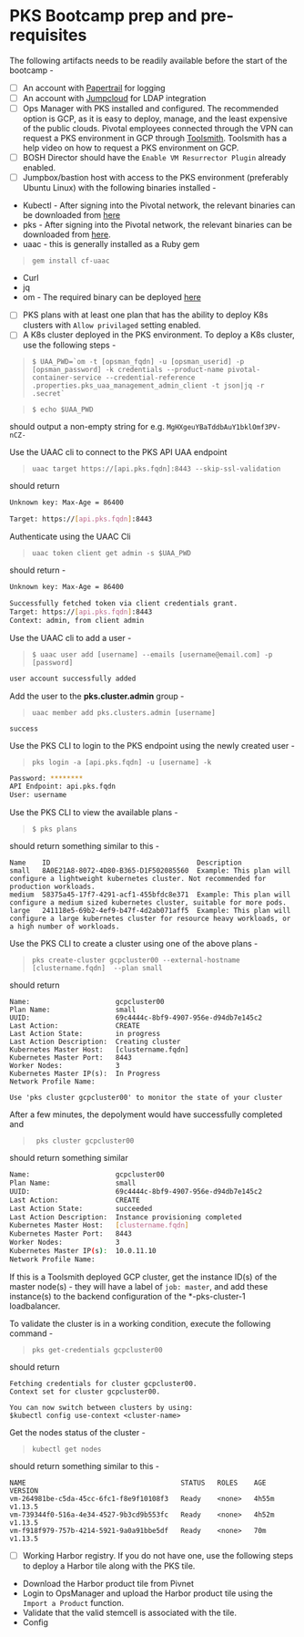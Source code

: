 
# PKS Bootcamp prep and pre-requisites 

The following artifacts needs to be readily available before the start of the bootcamp -

 - [ ] An account with [Papertrail](https://papertrailapp.com/) for logging
 - [ ] An account with [Jumpcloud](https://jumpcloud.com/signup/) for LDAP integration
 - [ ] Ops Manager with PKS installed and configured. The recommended option is GCP, as it is easy to deploy, manage, and the least expensive of the public clouds. Pivotal employees connected through the VPN can request a PKS environment in GCP through [Toolsmith](https://environments.toolsmiths.cf-app.com/home). Toolsmith has a help video on how to request a PKS environment on GCP. 
 - [ ] BOSH Director should have the `Enable VM Resurrector Plugin` already enabled.
 - [ ] Jumpbox/bastion host with access to the PKS environment (preferably Ubuntu Linux) with the following binaries installed -
 - Kubectl - After signing into the Pivotal network, the relevant binaries can be downloaded from [here](https://network.pivotal.io/products/pivotal-container-service/#/releases/386533/file_groups/1831)
 - pks - After signing into the Pivotal network, the relevant binaries can be downloaded from [here](https://network.pivotal.io/products/pivotal-container-service/#/releases/386533/file_groups/1830).
 - uaac - this is generally installed as a Ruby gem 
> `gem install cf-uaac`
 - Curl
 - jq
 - om - The required binary can be deployed [here](https://github.com/pivotal-cf/om/releases)
 
 
 - [ ] PKS plans with at least one plan that has the ability to deploy K8s clusters with `Allow privilaged` setting enabled.
 - [ ] A K8s cluster deployed in the PKS environment. To deploy a K8s cluster, use the following steps - 
 
>``
$ UAA_PWD=`om -t [opsman_fqdn] -u [opsman_userid] -p [opsman_password] -k credentials --product-name pivotal-container-service --credential-reference .properties.pks_uaa_management_admin_client -t json|jq -r .secret`
``

> `$ echo $UAA_PWD`

should output a non-empty string for e.g.
`MgHXgeuYBaTddbAuY1bklOmf3PV-nCZ-`

Use the UAAC cli to connect to the PKS API UAA endpoint

> `uaac target https://[api.pks.fqdn]:8443 --skip-ssl-validation`

should return 
```bash
Unknown key: Max-Age = 86400

Target: https://[api.pks.fqdn]:8443
```
Authenticate using the UAAC Cli

> `uaac token client get admin -s $UAA_PWD`

should return -
```bash
Unknown key: Max-Age = 86400

Successfully fetched token via client credentials grant.
Target: https://[api.pks.fqdn]:8443
Context: admin, from client admin
```
Use the UAAC cli to add a user -

>`$ uaac user add [username] --emails [username@email.com] -p [password]`

```bash
user account successfully added
```
Add the user to the **pks.cluster.admin** group -
> `uaac member add pks.clusters.admin [username]`

```
success
```
Use the PKS CLI to login to the PKS endpoint using the newly created user -

> `pks login -a [api.pks.fqdn] -u [username] -k`

```bash
Password: ********
API Endpoint: api.pks.fqdn
User: username
```

Use the PKS CLI to view the available plans - 

>`$ pks plans`

should return something similar to this - 
```shell
Name    ID                                    Description
small   8A0E21A8-8072-4D80-B365-D1F502085560  Example: This plan will configure a lightweight kubernetes cluster. Not recommended for production workloads.
medium  58375a45-17f7-4291-acf1-455bfdc8e371  Example: This plan will configure a medium sized kubernetes cluster, suitable for more pods.
large   241118e5-69b2-4ef9-b47f-4d2ab071aff5  Example: This plan will configure a large kubernetes cluster for resource heavy workloads, or a high number of workloads.
```

Use the PKS CLI to create a cluster using one of the above plans - 

>`pks create-cluster gcpcluster00 --external-hostname [clustername.fqdn]  --plan small`

should return 
```shell
Name:                     gcpcluster00
Plan Name:                small
UUID:                     69c4444c-8bf9-4907-956e-d94db7e145c2
Last Action:              CREATE
Last Action State:        in progress
Last Action Description:  Creating cluster
Kubernetes Master Host:   [clustername.fqdn]
Kubernetes Master Port:   8443
Worker Nodes:             3
Kubernetes Master IP(s):  In Progress
Network Profile Name:

Use 'pks cluster gcpcluster00' to monitor the state of your cluster
```

After a few minutes, the depolyment would have successfully completed and 

>` pks cluster gcpcluster00`

should return something similar

```bash
Name:                     gcpcluster00
Plan Name:                small
UUID:                     69c4444c-8bf9-4907-956e-d94db7e145c2
Last Action:              CREATE
Last Action State:        succeeded
Last Action Description:  Instance provisioning completed
Kubernetes Master Host:   [clustername.fqdn]
Kubernetes Master Port:   8443
Worker Nodes:             3
Kubernetes Master IP(s):  10.0.11.10
Network Profile Name:
```

If this is a Toolsmith deployed GCP cluster, get the instance ID(s) of the master node(s) - they will have a label of `job: master`, and add these instance(s) to the backend configuration of the *-pks-cluster-1 loadbalancer.

To validate the cluster is in a working condition, execute the following command -

> `pks get-credentials gcpcluster00`

should return 

```shell
Fetching credentials for cluster gcpcluster00.
Context set for cluster gcpcluster00.

You can now switch between clusters by using:
$kubectl config use-context <cluster-name>
```

Get the nodes status of the cluster - 

> `kubectl get nodes`

should return something similar to this - 

```shell
NAME                                      STATUS   ROLES    AGE     VERSION
vm-264981be-c5da-45cc-6fc1-f8e9f10108f3   Ready    <none>   4h55m   v1.13.5
vm-739344f0-516a-4e34-4527-9b3cd9b553fc   Ready    <none>   4h52m   v1.13.5
vm-f918f979-757b-4214-5921-9a0a91bbe5df   Ready    <none>   70m     v1.13.5
```

 - [ ] Working Harbor registry. If you do not have one, use the following steps to deploy a Harbor tile along with the PKS tile. 

- Download the Harbor product tile from Pivnet
- Login to OpsManager and upload the Harbor product tile using the `Import a Product` function. 
- Validate that the valid stemcell is associated with the tile.
- Config
<!--stackedit_data:
eyJoaXN0b3J5IjpbLTE5NTM4MzI3NDksLTkzMjA0OTA3MSwtNj
c3Mzk0OTE5LC0zMzkzMjg3NTEsMTU0NTU2ODU4LC05MDAzMjI2
NDUsLTIwNzc1NzMzODQsLTE5MDIxNDQwOTEsLTc4ODA2NzYyMi
wyMjA1NTM2MjNdfQ==
-->